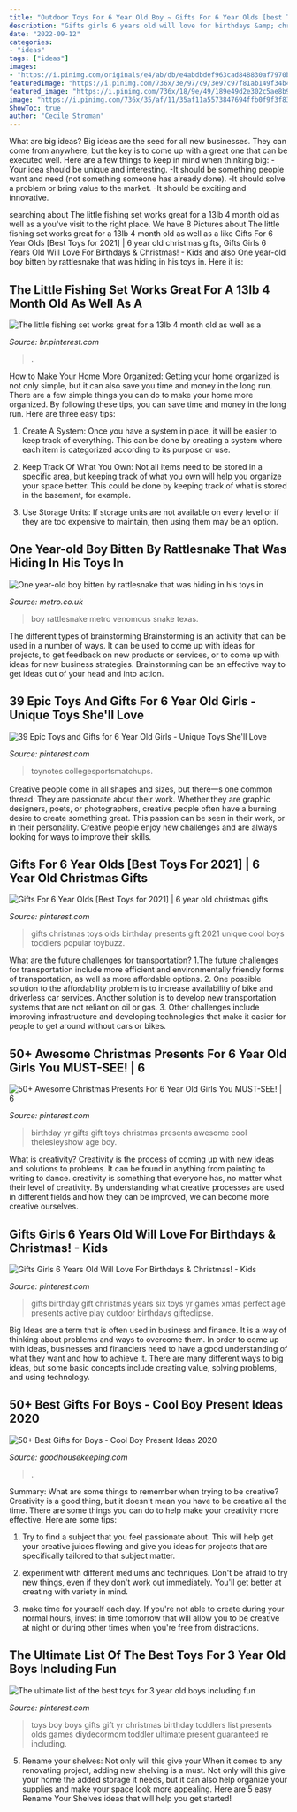 ```yaml
---
title: "Outdoor Toys For 6 Year Old Boy ~ Gifts For 6 Year Olds [best Toys For 2021]"
description: "Gifts girls 6 years old will love for birthdays &amp; christmas!"
date: "2022-09-12"
categories:
- "ideas"
tags: ["ideas"]
images:
- "https://i.pinimg.com/originals/e4/ab/db/e4abdbdef963cad848830af7970bd59d.jpg"
featuredImage: "https://i.pinimg.com/736x/3e/97/c9/3e97c97f81ab149f34b4bfab59b13adb.jpg"
featured_image: "https://i.pinimg.com/736x/18/9e/49/189e49d2e302c5ae8b9e5decf98bd315.jpg"
image: "https://i.pinimg.com/736x/35/af/11/35af11a5573847694ffb0f9f3f83fd95--awesome-toys--year-old.jpg"
ShowToc: true
author: "Cecile Stroman"
---
```



What are big ideas?
Big ideas are the seed for all new businesses. They can come from anywhere, but the key is to come up with a great one that can be executed well. Here are a few things to keep in mind when thinking big: 
-Your idea should be unique and interesting. 
-It should be something people want and need (not something someone has already done). 
-It should solve a problem or bring value to the market. 
-It should be exciting and innovative.

	

		
searching about The little fishing set works great for a 13lb 4 month old as well as a you've visit to the right place. We have 8 Pictures about The little fishing set works great for a 13lb 4 month old as well as a like Gifts For 6 Year Olds [Best Toys for 2021] | 6 year old christmas gifts, Gifts Girls 6 Years Old Will Love For Birthdays &amp; Christmas! - Kids and also One year-old boy bitten by rattlesnake that was hiding in his toys in. Here it is:
		
    
## The Little Fishing Set Works Great For A 13lb 4 Month Old As Well As A

<img loading=lazy src="https://i.pinimg.com/736x/3f/fe/c5/3ffec53602f24f937a444eaf9268cf08.jpg" onerror="this.onerror=null;this.src='https://tse1.mm.bing.net/th?id=OIP.9am277D82I0ODXwusj0lTQHaLJ&amp;pid=15.1';" alt="The little fishing set works great for a 13lb 4 month old as well as a">

_Source: br.pinterest.com_

>. 

	

How to Make Your Home More Organized: Getting your home organized is not only simple, but it can also save you time and money in the long run.
There are a few simple things you can do to make your home more organized. By following these tips, you can save time and money in the long run. Here are three easy tips:
1. Create A System: Once you have a system in place, it will be easier to keep track of everything. This can be done by creating a system where each item is categorized according to its purpose or use.

2. Keep Track Of What You Own: Not all items need to be stored in a specific area, but keeping track of what you own will help you organize your space better. This could be done by keeping track of what is stored in the basement, for example.

3. Use Storage Units: If storage units are not available on every level or if they are too expensive to maintain, then using them may be an option.

    
## One Year-old Boy Bitten By Rattlesnake That Was Hiding In His Toys In

<img loading=lazy src="https://i0.wp.com/metro.co.uk/wp-content/uploads/2018/06/image161.jpg?quality=90&amp;strip=all&amp;crop=0px%2C13px%2C640px%2C336px&amp;resize=1200%2C630&amp;zoom=1&amp;ssl=1" onerror="this.onerror=null;this.src='https://tse4.mm.bing.net/th?id=OIP.cdPKIMlJMTumcO1oCKd7TAHaD4&amp;pid=15.1';" alt="One year-old boy bitten by rattlesnake that was hiding in his toys in">

_Source: metro.co.uk_

>boy rattlesnake metro venomous snake texas. 

	

The different types of brainstorming
Brainstorming is an activity that can be used in a number of ways. It can be used to come up with ideas for projects, to get feedback on new products or services, or to come up with ideas for new business strategies. Brainstorming can be an effective way to get ideas out of your head and into action.

    
## 39 Epic Toys And Gifts For 6 Year Old Girls - Unique Toys She&#039;ll Love

<img loading=lazy src="https://i.pinimg.com/originals/e4/ab/db/e4abdbdef963cad848830af7970bd59d.jpg" onerror="this.onerror=null;this.src='https://tse3.mm.bing.net/th?id=OIP.2TJjPHenow8mRrJVsVkvRwHaOV&amp;pid=15.1';" alt="39 Epic Toys and Gifts for 6 Year Old Girls - Unique Toys She&#039;ll Love">

_Source: pinterest.com_

>toynotes collegesportsmatchups. 

	

Creative people come in all shapes and sizes, but there一s one common thread: They are passionate about their work. Whether they are graphic designers, poets, or photographers, creative people often have a burning desire to create something great. This passion can be seen in their work, or in their personality. Creative people enjoy new challenges and are always looking for ways to improve their skills.

    
## Gifts For 6 Year Olds [Best Toys For 2021] | 6 Year Old Christmas Gifts

<img loading=lazy src="https://i.pinimg.com/736x/18/9e/49/189e49d2e302c5ae8b9e5decf98bd315.jpg" onerror="this.onerror=null;this.src='https://tse4.mm.bing.net/th?id=OIP.3GiN1_BOGJB6GZ4iKugwiwHaOG&amp;pid=15.1';" alt="Gifts For 6 Year Olds [Best Toys for 2021] | 6 year old christmas gifts">

_Source: pinterest.com_

>gifts christmas toys olds birthday presents gift 2021 unique cool boys toddlers popular toybuzz. 

	

What are the future challenges for transportation?
1.The future challenges for transportation include more efficient and environmentally friendly forms of transportation, as well as more affordable options. 
2. One possible solution to the affordability problem is to increase availability of bike and driverless car services. Another solution is to develop new transportation systems that are not reliant on oil or gas. 
3. Other challenges include improving infrastructure and developing technologies that make it easier for people to get around without cars or bikes.

    
## 50+ Awesome Christmas Presents For 6 Year Old Girls You MUST-SEE! | 6

<img loading=lazy src="https://i.pinimg.com/736x/35/af/11/35af11a5573847694ffb0f9f3f83fd95--awesome-toys--year-old.jpg" onerror="this.onerror=null;this.src='https://tse2.mm.bing.net/th?id=OIP.HZqB2cQoHgEALB7DfZA-2wHaLG&amp;pid=15.1';" alt="50+ Awesome Christmas Presents For 6 Year Old Girls You MUST-SEE! | 6">

_Source: pinterest.com_

>birthday yr gifts gift toys christmas presents awesome cool thelesleyshow age boy. 

	

What is creativity?
Creativity is the process of coming up with new ideas and solutions to problems. It can be found in anything from painting to writing to dance. creativity is something that everyone has, no matter what their level of creativity. By understanding what creative processes are used in different fields and how they can be improved, we can become more creative ourselves.

    
## Gifts Girls 6 Years Old Will Love For Birthdays &amp; Christmas! - Kids

<img loading=lazy src="https://i.pinimg.com/736x/d2/d7/8e/d2d78ef689a5558fad2b4ffe6f6f846a--top-gifts-xmas-gifts.jpg" onerror="this.onerror=null;this.src='https://tse1.mm.bing.net/th?id=OIP.KNrn_rsREKyFjVWKN_4QKAHaLG&amp;pid=15.1';" alt="Gifts Girls 6 Years Old Will Love For Birthdays &amp; Christmas! - Kids">

_Source: pinterest.com_

>gifts birthday gift christmas years six toys yr games xmas perfect age presents active play outdoor birthdays gifteclipse. 

	

Big Ideas are a term that is often used in business and finance. It is a way of thinking about problems and ways to overcome them. In order to come up with ideas, businesses and financiers need to have a good understanding of what they want and how to achieve it. There are many different ways to big ideas, but some basic concepts include creating value, solving problems, and using technology.

    
## 50+ Best Gifts For Boys - Cool Boy Present Ideas 2020

<img loading=lazy src="https://hips.hearstapps.com/vader-prod.s3.amazonaws.com/1563813090-gifts-for-boys-nerf-fortnite-1563813072.jpg?crop=0.668xw:1.00xh;0.199xw,0&amp;resize=480:*" onerror="this.onerror=null;this.src='https://tse2.mm.bing.net/th?id=OIP.MTCrf1CsQMPigYcue8j6yAHaLG&amp;pid=15.1';" alt="50+ Best Gifts for Boys - Cool Boy Present Ideas 2020">

_Source: goodhousekeeping.com_

>. 

	

Summary: What are some things to remember when trying to be creative?
Creativity is a good thing, but it doesn't mean you have to be creative all the time. There are some things you can do to help make your creativity more effective. Here are some tips:
1. Try to find a subject that you feel passionate about. This will help get your creative juices flowing and give you ideas for projects that are specifically tailored to that subject matter.

2. experiment with different mediums and techniques. Don't be afraid to try new things, even if they don't work out immediately. You'll get better at creating with variety in mind.

3. make time for yourself each day. If you're not able to create during your normal hours, invest in time tomorrow that will allow you to be creative at night or during other times when you're free from distractions.

    
## The Ultimate List Of The Best Toys For 3 Year Old Boys Including Fun

<img loading=lazy src="https://i.pinimg.com/736x/3e/97/c9/3e97c97f81ab149f34b4bfab59b13adb.jpg" onerror="this.onerror=null;this.src='https://tse4.mm.bing.net/th?id=OIP.vr5mNX45Frqs92C5xEjfpQHaM9&amp;pid=15.1';" alt="The ultimate list of the best toys for 3 year old boys including fun">

_Source: pinterest.com_

>toys boy boys gifts gift yr christmas birthday toddlers list presents olds games diydecormom toddler ultimate present guaranteed re including. 

	

5. Rename your shelves: Not only will this give your
When it comes to any renovating project, adding new shelving is a must. Not only will this give your home the added storage it needs, but it can also help organize your supplies and make your space look more appealing. Here are 5 easy Rename Your Shelves ideas that will help you get started!

